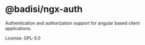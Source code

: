 # @badisi/ngx-auth

Authentication and authorization support for angular based client applications.

License: GPL-3.0
